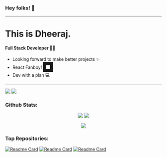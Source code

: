 ### Hey folks! :wave:
---
# This is Dheeraj.

#### Full Stack Developer :man_technologist:
+ Looking forward to make better projects :sparkles:
+ React Fanboy! <img src="https://cdn.freebiesupply.com/logos/large/2x/react-1-logo-png-transparent.png" width="12" height="12" border="10"/>
+ Dev with a plan :computer:
---

 [![](https://img.shields.io/badge/linkedin-%230077B5.svg?style=for-the-badge&logo=linkedin)](https://www.linkedin.com/in/dheerajs7/)  [![](https://img.shields.io/badge/Medium-12100E?style=for-the-badge&logo=medium&logoColor=white)](https://medium.com/@dheerajkumar13127)

### Github Stats:

<p align="center">
<img src="https://github-readme-stats.vercel.app/api?username=dheeraj13127&show_icons=true&theme=dark" style="marign-top:30px"/>
<img src="https://github-readme-streak-stats.herokuapp.com/?user=dheeraj13127"/>
 </p>
 
<p align="center">
 <img src="https://github-readme-stats.vercel.app/api/top-langs?username=dheeraj13127"/>
</p>



### Top Repositories:
[![Readme Card](https://github-readme-stats.vercel.app/api/pin/?username=dheeraj13127&repo=Tipogram&theme=vue-dark)](https://github.com/dheeraj13127/Tipogram)
[![Readme Card](https://github-readme-stats.vercel.app/api/pin/?username=dheeraj13127&repo=famjam&theme=vue-dark)](https://github.com/dheeraj13127/famjam)
[![Readme Card](https://github-readme-stats.vercel.app/api/pin/?username=dheeraj13127&repo=Tripsify&theme=vue-dark)](https://github.com/dheeraj13127/Tripsify)



